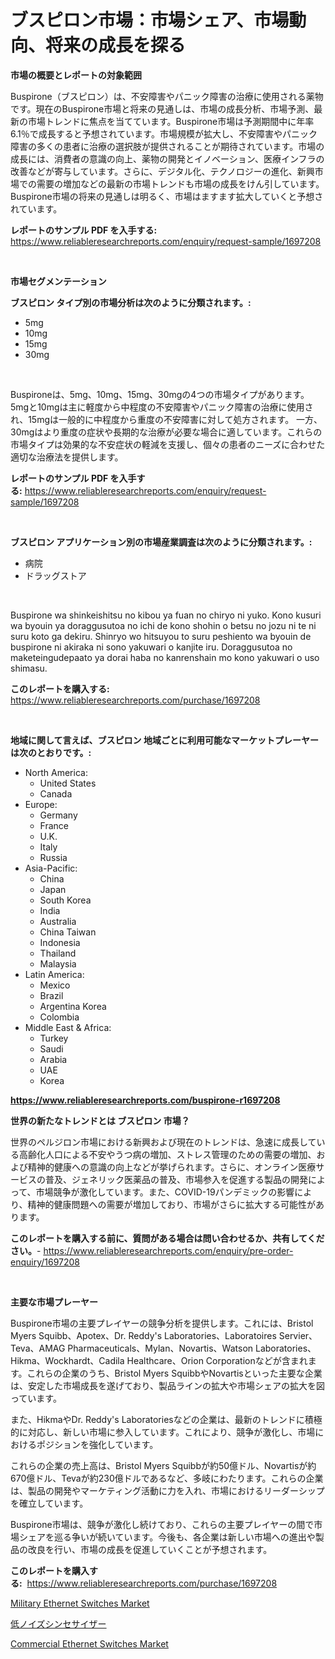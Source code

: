 <p><h1>ブスピロン市場：市場シェア、市場動向、将来の成長を探る</h1></p><p><strong>市場の概要とレポートの対象範囲</strong></p>
<p><p>Buspirone（ブスピロン）は、不安障害やパニック障害の治療に使用される薬物です。現在のBuspirone市場と将来の見通しは、市場の成長分析、市場予測、最新の市場トレンドに焦点を当てています。Buspirone市場は予測期間中に年率6.1％で成長すると予想されています。市場規模が拡大し、不安障害やパニック障害の多くの患者に治療の選択肢が提供されることが期待されています。市場の成長には、消費者の意識の向上、薬物の開発とイノベーション、医療インフラの改善などが寄与しています。さらに、デジタル化、テクノロジーの進化、新興市場での需要の増加などの最新の市場トレンドも市場の成長をけん引しています。Buspirone市場の将来の見通しは明るく、市場はますます拡大していくと予想されています。</p></p>
<p><strong>レポートのサンプル PDF を入手する:</strong> <a href="https://www.reliableresearchreports.com/enquiry/request-sample/1697208">https://www.reliableresearchreports.com/enquiry/request-sample/1697208</a></p>
<p>&nbsp;</p>
<p><strong>市場セグメンテーション</strong></p>
<p><strong>ブスピロン タイプ別の市場分析は次のように分類されます。:</strong></p>
<p><ul><li>5mg</li><li>10mg</li><li>15mg</li><li>30mg</li></ul></p>
<p>&nbsp;</p>
<p><p>Buspironeは、5mg、10mg、15mg、30mgの4つの市場タイプがあります。 5mgと10mgは主に軽度から中程度の不安障害やパニック障害の治療に使用され、15mgは一般的に中程度から重度の不安障害に対して処方されます。 一方、30mgはより重度の症状や長期的な治療が必要な場合に適しています。これらの市場タイプは効果的な不安症状の軽減を支援し、個々の患者のニーズに合わせた適切な治療法を提供します。</p></p>
<p><strong>レポートのサンプル PDF を入手する:</strong>&nbsp;<a href="https://www.reliableresearchreports.com/enquiry/request-sample/1697208">https://www.reliableresearchreports.com/enquiry/request-sample/1697208</a></p>
<p>&nbsp;</p>
<p><strong> ブスピロン アプリケーション別の市場産業調査は次のように分類されます。:</strong></p>
<p><ul><li>病院</li><li>ドラッグストア</li></ul></p>
<p>&nbsp;</p>
<p><p>Buspirone wa shinkeishitsu no kibou ya fuan no chiryo ni yuko. Kono kusuri wa byouin ya doraggusutoa no ichi de kono shohin o betsu no jozu ni te ni suru koto ga dekiru. Shinryo wo hitsuyou to suru peshiento wa byouin de buspirone ni akiraka ni sono yakuwari o kanjite iru. Doraggusutoa no maketeingudepaato ya dorai haba no kanrenshain mo kono yakuwari o uso shimasu.</p></p>
<p><strong>このレポートを購入する:</strong>&nbsp; <a href="https://www.reliableresearchreports.com/purchase/1697208">https://www.reliableresearchreports.com/purchase/1697208</a></p>
<p>&nbsp;</p>
<p><strong>地域に関して言えば、ブスピロン 地域ごとに利用可能なマーケットプレーヤーは次のとおりです。:</strong></p>
<p><ul>
    <li>
        North America:
        <ul>
            <li>United States</li>
            <li>Canada</li>
        </ul>
    </li>
    <li>
        Europe:
        <ul>
            <li>Germany</li>
            <li>France</li>
            <li>U.K.</li>
            <li>Italy</li>
            <li>Russia</li>
        </ul>
    </li>
    <li>
        Asia-Pacific:
        <ul>
            <li>China</li>
            <li>Japan</li>
            <li>South Korea</li>
            <li>India</li>
            <li>Australia</li>
            <li>China Taiwan</li>
            <li>Indonesia</li>
            <li>Thailand</li>
            <li>Malaysia</li>
        </ul>
    </li>
    <li>
        Latin America:
        <ul>
            <li>Mexico</li>
            <li>Brazil</li>
            <li>Argentina Korea</li>
            <li>Colombia</li>
        </ul>
    </li>
    <li>
        Middle East & Africa:
        <ul>
            <li>Turkey</li>
            <li>Saudi</li>
            <li>Arabia</li>
            <li>UAE</li>
            <li>Korea</li>
        </ul>
    </li>
    </ul></p>
<p><strong><a href="https://www.reliableresearchreports.com/buspirone-r1697208">https://www.reliableresearchreports.com/buspirone-r1697208</a></strong>&nbsp;</p>
<p><strong>世界の新たなトレンドとは ブスピロン 市場？</strong></p>
<p><p>世界のペルジロン市場における新興および現在のトレンドは、急速に成長している高齢化人口による不安やうつ病の増加、ストレス管理のための需要の増加、および精神的健康への意識の向上などが挙げられます。さらに、オンライン医療サービスの普及、ジェネリック医薬品の普及、市場参入を促進する製品の開発によって、市場競争が激化しています。また、COVID-19パンデミックの影響により、精神的健康問題への需要が増加しており、市場がさらに拡大する可能性があります。</p></p>
<p><strong>このレポートを購入する前に、質問がある場合は問い合わせるか、共有してください。</strong>- <a href="https://www.reliableresearchreports.com/enquiry/pre-order-enquiry/1697208">https://www.reliableresearchreports.com/enquiry/pre-order-enquiry/1697208</a></p>
<p>&nbsp;</p>
<p><strong>主要な市場プレーヤー</strong></p>
<p><p>Buspirone市場の主要プレイヤーの競争分析を提供します。これには、Bristol Myers Squibb、Apotex、Dr. Reddy's Laboratories、Laboratoires Servier、Teva、AMAG Pharmaceuticals、Mylan、Novartis、Watson Laboratories、Hikma、Wockhardt、Cadila Healthcare、Orion Corporationなどが含まれます。これらの企業のうち、Bristol Myers SquibbやNovartisといった主要な企業は、安定した市場成長を遂げており、製品ラインの拡大や市場シェアの拡大を図っています。</p><p>また、HikmaやDr. Reddy's Laboratoriesなどの企業は、最新のトレンドに積極的に対応し、新しい市場に参入しています。これにより、競争が激化し、市場におけるポジションを強化しています。</p><p>これらの企業の売上高は、Bristol Myers Squibbが約50億ドル、Novartisが約670億ドル、Tevaが約230億ドルであるなど、多岐にわたります。これらの企業は、製品の開発やマーケティング活動に力を入れ、市場におけるリーダーシップを確立しています。</p><p>Buspirone市場は、競争が激化し続けており、これらの主要プレイヤーの間で市場シェアを巡る争いが続いています。今後も、各企業は新しい市場への進出や製品の改良を行い、市場の成長を促進していくことが予想されます。</p></p>
<p><strong>このレポートを購入する:</strong>&nbsp;&nbsp;<a href="https://www.reliableresearchreports.com/purchase/1697208">https://www.reliableresearchreports.com/purchase/1697208</a></p>
<p><p><a href="https://github.com/nathandecarvalho/Market-Research-Report-List-2/blob/main/military-ethernet-switches-market.md">Military Ethernet Switches Market</a></p><p><a href="https://github.com/CloydAbbott2023/Market-Research-Report-List-1/blob/main/362279220233.md">低ノイズシンセサイザー</a></p><p><a href="https://github.com/kosella/Market-Research-Report-List-2/blob/main/commercial-ethernet-switches-market.md">Commercial Ethernet Switches Market</a></p></p>